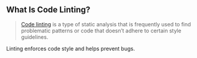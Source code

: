 ##  What Is Code Linting?

> [Code linting](http://eslint.org/docs/about/) is a type of static analysis that is frequently used to find problematic patterns or code that doesn’t adhere to certain style guidelines.

Linting enforces code style and helps prevent bugs.
